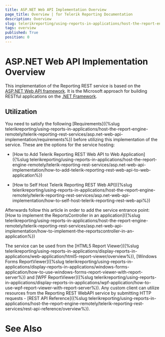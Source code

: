 ```yaml
---
title: ASP.NET Web API Implementation Overview
page_title: Overview | for Telerik Reporting Documentation
description: Overview
slug: telerikreporting/using-reports-in-applications/host-the-report-engine-remotely/telerik-reporting-rest-services/asp.net-web-api-implementation/overview
tags: overview
published: True
position: 0
---
```


# ASP.NET Web API Implementation Overview



This implementation of the Reporting REST service is based on the
        [ASP.NET Web API framework](http://www.asp.net/web-api).
        It is the Microsoft approach for building RESTful applications on the
        [.NET Framework](http://msdn.microsoft.com/netframework/).
      

## Utilization

You need to satisfy the following  [Requirements]({%slug telerikreporting/using-reports-in-applications/host-the-report-engine-remotely/telerik-reporting-rest-services/asp.net-web-api-implementation/requirements%})
          before utilizing this implementation of the service. These are the options for
          the service hosting:
        

* [How to Add Telerik Reporting REST Web API to Web Application]({%slug telerikreporting/using-reports-in-applications/host-the-report-engine-remotely/telerik-reporting-rest-services/asp.net-web-api-implementation/how-to-add-telerik-reporting-rest-web-api-to-web-application%})

* [How to Self Host Telerik Reporting REST Web API]({%slug telerikreporting/using-reports-in-applications/host-the-report-engine-remotely/telerik-reporting-rest-services/asp.net-web-api-implementation/how-to-self-host-telerik-reporting-rest-web-api%})

Afterwards follow this article in order to add the service entrance point:
          [How to implement the ReportsController in an application]({%slug telerikreporting/using-reports-in-applications/host-the-report-engine-remotely/telerik-reporting-rest-services/asp.net-web-api-implementation/how-to-implement-the-reportscontroller-in-an-application%})

The service can be used from the [HTML5 Report Viewer]({%slug telerikreporting/using-reports-in-applications/display-reports-in-applications/web-application/html5-report-viewer/overview%}),
          [Windows Forms ReportViewer]({%slug telerikreporting/using-reports-in-applications/display-reports-in-applications/windows-forms-application/how-to-use-windows-forms-report-viewer-with-report-server%})
          and [WPF ReportViewer]({%slug telerikreporting/using-reports-in-applications/display-reports-in-applications/wpf-application/how-to-use-wpf-report-viewer-with-report-server%}).
          Any custom client can utilize resources from the Reporting REST WebAPI  service by submitting HTTP requests -
          [REST API Reference]({%slug telerikreporting/using-reports-in-applications/host-the-report-engine-remotely/telerik-reporting-rest-services/rest-api-reference/overview%}).
        

# See Also
